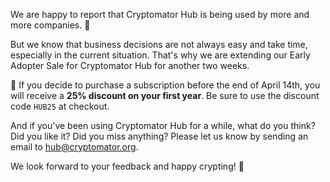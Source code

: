 We are happy to report that Cryptomator Hub is being used by more and more companies. :rocket:

But we know that business decisions are not always easy and take time, especially in the current situation. That's why we are extending our Early Adopter Sale for Cryptomator Hub for another two weeks.

:tada: If you decide to purchase a subscription before the end of April 14th, you will receive a **25% discount on your first year**. Be sure to use the discount code `HUB25` at checkout.

And if you've been using Cryptomator Hub for a while, what do you think? Did you like it? Did you miss anything? Please let us know by sending an email to [hub@cryptomator.org](mailto:hub@cryptomator.org).

We look forward to your feedback and happy crypting! :robot:
